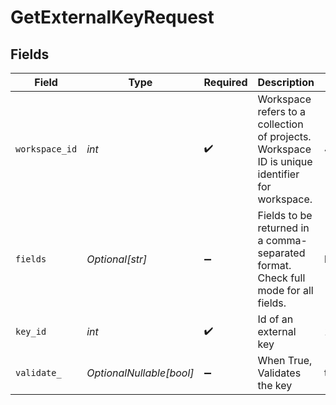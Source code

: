# GetExternalKeyRequest


## Fields

| Field                                                                                          | Type                                                                                           | Required                                                                                       | Description                                                                                    | Example                                                                                        |
| ---------------------------------------------------------------------------------------------- | ---------------------------------------------------------------------------------------------- | ---------------------------------------------------------------------------------------------- | ---------------------------------------------------------------------------------------------- | ---------------------------------------------------------------------------------------------- |
| `workspace_id`                                                                                 | *int*                                                                                          | :heavy_check_mark:                                                                             | Workspace refers to a collection of projects. Workspace ID is unique identifier for workspace. | 4                                                                                              |
| `fields`                                                                                       | *Optional[str]*                                                                                | :heavy_minus_sign:                                                                             | Fields to be returned in a comma-separated format. Check full mode for all fields.             | key_type,key_name,created_by_user_id                                                           |
| `key_id`                                                                                       | *int*                                                                                          | :heavy_check_mark:                                                                             | Id of an external key                                                                          | 121                                                                                            |
| `validate_`                                                                                    | *OptionalNullable[bool]*                                                                       | :heavy_minus_sign:                                                                             | When True, Validates the key                                                                   | true                                                                                           |